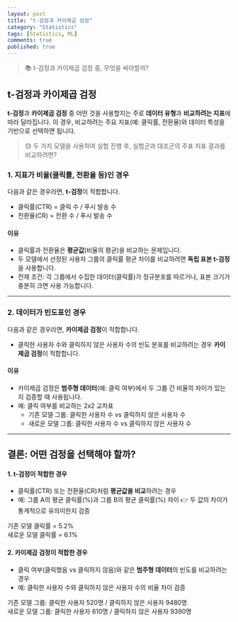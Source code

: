 ```yaml
---
layout: post
title: "t-검정과 카이제곱 검정"
category: "Statistics" 
tags: [Statistics, ML]
comments: true
published: true
---
```


> 📚 t-검정과 카이제곱 검정 중, 무엇을 써야할까?

## t-검정과 카이제곱 검정

**t-검정**과 **카이제곱 검정** 중 어떤 것을 사용할지는 주로 **데이터 유형**과 **비교하려는 지표**에 따라 달라집니다. 이 경우, 비교하려는 주요 지표(예: 클릭률, 전환율)와 데이터 특성을 기반으로 선택하면 됩니다.

> 😓 두 가지 모델을 사용하여 실험 진행 후, 실험군과 대조군의 주표 지표 결과를 비교하려면?

### 1. 지표가 비율(클릭률, 전환율 등)인 경우

다음과 같은 경우라면, **t-검정**이 적합합니다.
- 클릭률(CTR) = 클릭 수 / 푸시 발송 수
- 전환율(CR) = 전환 수 / 푸시 발송 수

#### 이유
- 클릭률과 전환율은 **평균값**(비율의 평균)을 비교하는 문제입니다.
- 두 모델에서 선정된 사용자 그룹의 클릭률 평균 차이를 비교하려면 **독립 표본 t-검정**을 사용합니다.
- 전제 조건: 각 그룹에서 수집한 데이터(클릭률)가 정규분포를 따르거나, 표본 크기가 충분히 크면 사용 가능합니다.

---

### 2. 데이터가 빈도표인 경우

다음과 같은 경우라면, **카이제곱 검정**이 적합합니다.
- 클릭한 사용자 수와 클릭하지 않은 사용자 수의 빈도 분포를 비교하려는 경우 **카이제곱 검정**이 적합합니다.

#### 이유
- 카이제곱 검정은 **범주형 데이터**(예: 클릭 여부)에서 두 그룹 간 비율의 차이가 있는지 검증할 때 사용됩니다.
- 예: 클릭 여부를 비교하는 2x2 교차표
    - 기존 모델 그룹: 클릭한 사용자 수 vs 클릭하지 않은 사용자 수
    - 새로운 모델 그룹: 클릭한 사용자 수 vs 클릭하지 않은 사용자 수

---

## 결론: 어떤 검정을 선택해야 할까?

#### 1. t-검정이 적합한 경우

- 클릭률(CTR) 또는 전환율(CR)처럼 **평균값을 비교**하려는 경우
- 예: 그룹 A의 평균 클릭률(%)과 그룹 B의 평균 클릭률(%) 차이 👉 두 값의 차이가 통계적으로 유의미한지 검증
>
기존 모델 클릭률 = 5.2% <br>
새로운 모델 클릭률 = 6.1% <br>

#### 2. 카이제곱 검정이 적합한 경우

- 클릭 여부(클릭했음 vs 클릭하지 않음)와 같은 **범주형 데이터**의 빈도를 비교하려는 경우
- 예: 클릭한 사용자 수와 클릭하지 않은 사용자 수의 비율 차이 검증
>
기존 모델 그룹: 클릭한 사용자 520명 / 클릭하지 않은 사용자 9480명 <br>
새로운 모델 그룹: 클릭한 사용자 610명 / 클릭하지 않은 사용자 9390명